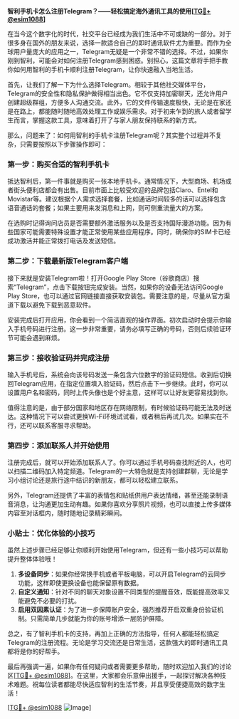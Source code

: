 **智利手机卡怎么注册Telegram？——轻松搞定海外通讯工具的使用[[TG💪+ @esim1088](https://t.me/s/esim1088)]**

在当今这个数字化的时代，社交平台已经成为我们生活中不可或缺的一部分。对于很多身在国外的朋友来说，选择一款适合自己的即时通讯软件尤为重要。而作为全球用户量庞大的应用之一，Telegram无疑是一个非常不错的选择。不过，如果你刚到智利，可能会对如何注册Telegram感到困惑。别担心，这篇文章将手把手教你如何用智利的手机卡顺利注册Telegram，让你快速融入当地生活。

首先，让我们了解一下为什么选择Telegram。相较于其他社交媒体平台，Telegram的安全性和隐私保护做得相当出色。它不仅支持加密聊天，还允许用户创建超级群组，方便多人沟通交流。此外，它的文件传输速度极快，无论是在家还是在路上，都能随时随地高效处理工作或娱乐需求。对于初来乍到的旅人或者留学生而言，掌握这款工具，意味着打开了与家人朋友保持联系的新方式。

那么，问题来了：如何用智利的手机卡注册Telegram呢？其实整个过程并不复杂，只需要按照以下步骤操作即可：

### 第一步：购买合适的智利手机卡

抵达智利后，第一件事就是购买一张本地手机卡。通常情况下，大型商场、机场或者街头便利店都会有出售。目前市面上比较受欢迎的品牌包括Claro、Entel和Movistar等。建议根据个人需求选择套餐，比如通话时间较多的话可以选择包含语音通话的套餐；如果主要用来发消息和上网，则可侧重流量大的方案。

在选购时记得询问店员是否需要额外激活服务以及是否支持国际漫游功能。因为有些国家可能需要特殊设置才能正常使用某些应用程序。同时，确保你的SIM卡已经成功激活并能正常拨打电话及发送短信。

### 第二步：下载最新版Telegram客户端

接下来就是安装Telegram啦！打开Google Play Store（谷歌商店）搜索“Telegram”，点击下载按钮完成安装。当然，如果你的设备无法访问Google Play Store，也可以通过官网链接直接获取安装包。需要注意的是，尽量从官方渠道下载以避免下载到恶意软件。

安装完成后打开应用，你会看到一个简洁直观的操作界面。初次启动时会提示你输入手机号码进行注册。这一步非常重要，请务必填写正确的号码，否则后续验证环节可能会遇到麻烦。

### 第三步：接收验证码并完成注册

输入手机号后，系统会向该号码发送一条包含六位数字的验证码短信。收到后切换回Telegram应用，在指定位置填入验证码，然后点击下一步继续。此时，你可以设置用户名和密码，同时上传头像也是个好主意，这样可以让好友更容易找到你。

值得注意的是，由于部分国家和地区存在网络限制，有时候验证码可能无法及时送达。这种情况下可以尝试更换Wi-Fi环境试试看，或者稍后再试几次。如果实在不行，还可以联系客服寻求帮助。

### 第四步：添加联系人并开始使用

注册完成后，就可以开始添加联系人了。你可以通过手机号码查找附近的人，也可以扫描二维码加入特定频道。Telegram的一大特色就是支持创建群聊，无论是学习小组讨论还是旅行途中结识的新朋友，都可以轻松建立联系。

另外，Telegram还提供了丰富的表情包和贴纸供用户表达情绪，甚至还能录制语音消息，让沟通更加生动有趣。如果你喜欢分享照片视频，也可以直接上传多媒体内容至对话框内，随时随地记录精彩瞬间。

### 小贴士：优化体验的小技巧

虽然上述步骤已经足够让你顺利开始使用Telegram，但还有一些小技巧可以帮助提升整体体验哦！

1. **多设备同步**：如果你经常换手机或者平板电脑，可以开启Telegram的云同步功能，这样即使更换设备也能保留原有数据。
2. **自定义通知**：针对不同的聊天对象设置不同类型的提醒音效，既能提高效率又能避免不必要的打扰。
3. **启用双因素认证**：为了进一步保障账户安全，强烈推荐开启双重身份验证机制。只需简单几步就能为你的账号增添一层防护屏障。

总之，有了智利手机卡的支持，再加上正确的方法指导，任何人都能轻松搞定Telegram的注册流程。无论是学习交流还是日常生活，这款强大的即时通讯工具都将是你的好帮手。

最后再强调一遍，如果你有任何疑问或者需要更多帮助，随时欢迎加入我们的讨论区[[TG💪+ @esim1088](https://t.me/s/esim1088)]。在这里，大家都会乐意伸出援手，一起探讨解决各种技术难题。祝每位读者都能尽快适应智利的生活节奏，并且享受便捷高效的数字生活！

[[TG💪+ @esim1088](https://t.me/s/esim1088) ![Image](https://i.postimg.cc/4NQfJmqS/Snipaste-2025-05-13-00-14-12.png)]